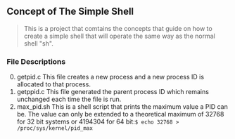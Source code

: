 ## Concept of The Simple Shell
> This is a project that comtains the concepts
> that guide on how to create a simple shell
> that will operate the same way as the normal shell "sh".

### File Descriptions
0. getpid.c
This file creates a new process and a new process ID is allocated to that process.
1. getppid.c
This file generated the parent process ID which remains unchanged each time the file is run.
2. max_pid.sh
This is a shell script that prints the maximum value a PID can be. The value can only be extended to a theoretical maximum of 32768 for 32 bit systems or 4194304 for 64 bit:```$ echo 32768 > /proc/sys/kernel/pid_max```
